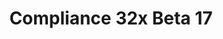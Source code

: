 ---
layout: post
title: Compliance 32x Beta 17
permalink: /compliance32x/B17
comments: true
comments-id: 32x-Beta-17
header-img: compliance32x/releases/B17.jpg

long_text: It’s been a long time coming, but it’s finally here! Beta 17. December is starting up, and the holidays are around the corner. We’ve been working for weeks on this beta, and it has many major changes and additions. We’re glad to announce that the pack has been updated to 1.18 and has the new 1.18 textures.  We’re also introducing changes to iconic textures such as creepers, the grass block, and even Steve. We hope that you like this beta and its many, many changes.<br><br>(NOTE&#58; This version of the pack is compatible with both Java 1.17.1 and 1.18.1. For convenience, we are releasing the update as a single pack. That means you'll get a warning when trying to use the pack in 1.17.1, but you can safely disregard it.)

main_changelog: changelogs/compliance32

downloads:
  - 1.18.x for Java Edition:
      GitHub: https://github.com/Compliance-Resource-Pack/Compliance-Java-32x/releases/download/beta-17/Compliance-32x-Java-Beta-17.zip
      CurseForge: https://www.curseforge.com/minecraft/texture-packs/compliance-32x/download/3566790
  - 1.18.x for Bedrock Edition:
      GitHub: https://github.com/Compliance-Resource-Pack/Compliance-Bedrock-32x/releases/download/beta-17/Compliance-32x-Bedrock-Beta-17.mcpack
      CurseForge: https://www.curseforge.com/minecraft-bedrock/addons/compliance-32x-bedrock/download/3566883
---